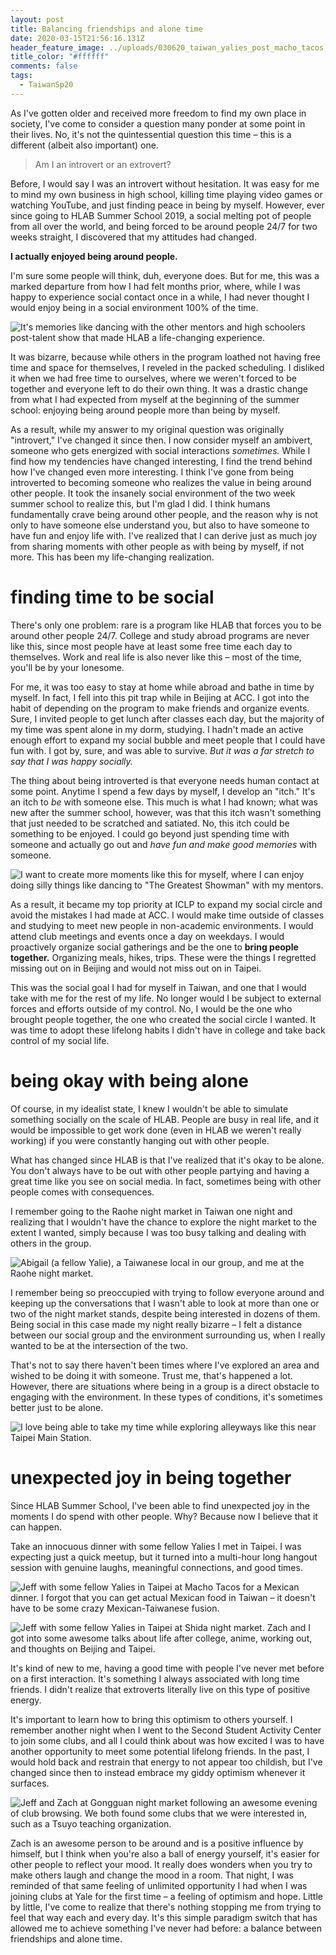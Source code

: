 ```yaml
---
layout: post
title: Balancing friendships and alone time
date: 2020-03-15T21:56:16.131Z
header_feature_image: ../uploads/030620_taiwan_yalies_post_macho_tacos.jpg
title_color: "#ffffff"
comments: false
tags:
  - TaiwanSp20
---
```

As I've gotten older and received more freedom to find my own place in society, I've come to consider a question many ponder at some point in their lives. No, it's not the quintessential question this time – this is a different (albeit also important) one.

> Am I an introvert or an extrovert?

Before, I would say I was an introvert without hesitation. It was easy for me to mind my own business in high school, killing time playing video games or watching YouTube, and just finding peace in being by myself. However, ever since going to HLAB Summer School 2019, a social melting pot of people from all over the world, and being forced to be around people 24/7 for two weeks straight, I discovered that my attitudes had changed.

**I actually enjoyed being around people.**

I'm sure some people will think, duh, everyone does. But for me, this was a marked departure from how I had felt months prior, where, while I was happy to experience social contact once in a while, I had never thought I would enjoy being in a social environment 100% of the time. 

![It's memories like dancing with the other mentors and high schoolers post-talent show that made HLAB a life-changing experience.](../uploads/082019_hlab_party.jpg "HLAB Summer School 2019 dance party")

It was bizarre, because while others in the program loathed not having free time and space for themselves, I reveled in the packed scheduling. I disliked it when we had free time to ourselves, where we weren't forced to be together and everyone left to do their own thing. It was a drastic change from what I had expected from myself at the beginning of the summer school: enjoying being around people more than being by myself.

As a result, while my answer to my original question was originally "introvert," I've changed it since then. I now consider myself an ambivert, someone who gets energized with social interactions *sometimes.* While I find how my tendencies have changed interesting, I find the trend behind how I've changed even more interesting. I think I've gone from being introverted to becoming someone who realizes the value in being around other people. It took the insanely social environment of the two week summer school to realize this, but I'm glad I did. I think humans fundamentally crave being around other people, and the reason why is not only to have someone else understand you, but also to have someone to have fun and enjoy life with. I've realized that I can derive just as much joy from sharing moments with other people as with being by myself, if not more. This has been my life-changing realization.

# finding time to be social

There's only one problem: rare is a program like HLAB that forces you to be around other people 24/7. College and study abroad programs are never like this, since most people have at least some free time each day to themselves. Work and real life is also never like this – most of the time, you'll be by your lonesome. 

For me, it was too easy to stay at home while abroad and bathe in time by myself. In fact, I fell into this pit trap while in Beijing at ACC. I got into the habit of depending on the program to make friends and organize events. Sure, I invited people to get lunch after classes each day, but the majority of my time was spent alone in my dorm, studying. I hadn't made an active enough effort to expand my social bubble and meet people that I could have fun with. I got by, sure, and was able to survive. *But it was a far stretch to say that I was happy socially.*

The thing about being introverted is that everyone needs human contact at some point. Anytime I spend a few days by myself, I develop an "itch." It's an itch to *be* with someone else. This much is what I had known; what was new after the summer school, however, was that this itch wasn't something that just needed to be scratched and satiated. No, this itch could be something to be enjoyed. I could go beyond just spending time with someone and actually go out and *have fun and make good memories* with someone.

![I want to create more moments like this for myself, where I can enjoy doing silly things like dancing to "The Greatest Showman" with my mentors.](../uploads/082019_hlab_talentshow.jpg "HLAB Tokushima-Mugi talent show performance")

As a result, it became my top priority at ICLP to expand my social circle and avoid the mistakes I had made at ACC. I would make time outside of classes and studying to meet new people in non-academic environments. I would attend club meetings and events once a day on weekdays. I would proactively organize social gatherings and be the one to **bring people together.** Organizing meals, hikes, trips. These were the things I regretted missing out on in Beijing and would not miss out on in Taipei.

This was the social goal I had for myself in Taiwan, and one that I would take with me for the rest of my life. No longer would I be subject to external forces and efforts outside of my control. No, I would be the one who brought people together, the one who created the social circle I wanted. It was time to adopt these lifelong habits I didn't have in college and take back control of my social life.

# being okay with being alone

Of course, in my idealist state, I knew I wouldn't be able to simulate something socially on the scale of HLAB. People are busy in real life, and it would be impossible to get work done (even in HLAB we weren't really working) if you were constantly hanging out with other people.

What has changed since HLAB is that I've realized that it's okay to be alone. You don't always have to be out with other people partying and having a great time like you see on social media. In fact, sometimes being with other people comes with consequences.

I remember going to the Raohe night market in Taiwan one night and realizing that I wouldn't have the chance to explore the night market to the extent I wanted, simply because I was too busy talking and dealing with others in the group.

![Abigail (a fellow Yalie), a Taiwanese local in our group, and me at the Raohe night market.](../uploads/030720_raohe_night_market_group.jpg "Abigail (a fellow Yalie), a Taiwanese local in our group, and me at the Raohe night market")

I remember being so preoccupied with trying to follow everyone around and keeping up the conversations that I wasn't able to look at more than one or two of the night market stands, despite being interested in dozens of them. Being social in this case made my night really bizarre – I felt a distance between our social group and the environment surrounding us, when I really wanted to be at the intersection of the two.

That's not to say there haven't been times where I've explored an area and wished to be doing it with someone. Trust me, that's happened a lot. However, there are situations where being in a group is a direct obstacle to engaging with the environment. In these types of conditions, it's sometimes better just to be alone.

![I love being able to take my time while exploring alleyways like this near Taipei Main Station.](../uploads/031420_taipei_main_station_alleyway.jpg "An alleyway near Taipei Main Station")

# unexpected joy in being together

Since HLAB Summer School, I've been able to find unexpected joy in the moments I do spend with other people. Why? Because now I believe that it can happen.

Take an innocuous dinner with some fellow Yalies I met in Taipei. I was expecting just a quick meetup, but it turned into a multi-hour long hangout session with genuine laughs, meaningful connections, and good times.

![Jeff with some fellow Yalies in Taipei at Macho Tacos for a Mexican dinner. I forgot that you can get actual Mexican food in Taiwan – it doesn't have to be some crazy Mexican-Taiwanese fusion.](../uploads/030620_taiwan_machos_tacos.jpg "Jeff with some fellow Yalies in Taipei")

![Jeff with some fellow Yalies in Taipei at Shida night market. Zach and I got into some awesome talks about life after college, anime, working out, and thoughts on Beijing and Taipei.](../uploads/030620_taiwan_yalies_post_macho_tacos.jpg "Jeff with some fellow Yalies in Taipei at Shida night market.")

It's kind of new to me, having a good time with people I've never met before on a first interaction. It's something I always associated with long time friends. I didn't realize that extroverts literally live on this type of positive energy.

It's important to learn how to bring this optimism to others yourself. I remember another night when I went to the Second Student Activity Center to join some clubs, and all I could think about was how excited I was to have another opportunity to meet some potential lifelong friends. In the past, I would hold back and restrain that energy to not appear too childish, but I've changed since then to instead embrace my giddy optimism whenever it surfaces.

![Jeff and Zach at Gongguan night market following an awesome evening of club browsing. We both found some clubs that we were interested in, such as a Tsuyo teaching organization.](../uploads/031020_jeff_zach_gongguan_night_market.jpg "Zach and Jeff at Gongguan market ")

Zach is an awesome person to be around and is a positive influence by himself, but I think when you're also a ball of energy yourself, it's easier for other people to reflect your mood. It really does wonders when you try to make others laugh and change the mood in a room. That night, I was reminded of that same feeling of unlimited opportunity I had when I was joining clubs at Yale for the first time – a feeling of optimism and hope. Little by little, I've come to realize that there's nothing stopping me from trying to feel that way each and every day. It's this simple paradigm switch that has allowed me to achieve something I've never had before: a balance between friendships and alone time.